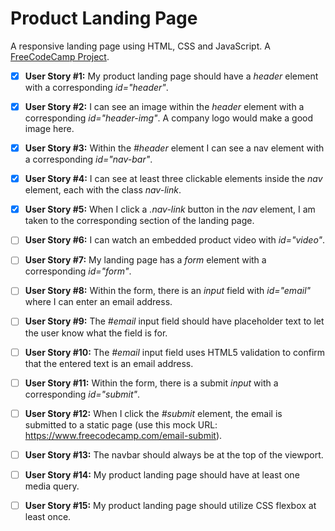 # Product Landing Page

A responsive landing page using HTML, CSS and JavaScript.
A [FreeCodeCamp Project](https://www.freecodecamp.org/learn/responsive-web-design/responsive-web-design-projects/build-a-product-landing-page).

- [x] **User Story #1:** My product landing page should have a *header* element with a corresponding *id="header"*.

- [x] **User Story #2:** I can see an image within the *header* element with a corresponding *id="header-img"*. A company logo would make a good image here.

- [x] **User Story #3:** Within the *#header* element I can see a nav element with a corresponding *id="nav-bar"*.

- [x] **User Story #4:** I can see at least three clickable elements inside the *nav* element, each with the class *nav-link*.

- [x] **User Story #5:** When I click a *.nav-link* button in the *nav* element, I am taken to the corresponding section of the landing page.

- [ ] **User Story #6:** I can watch an embedded product video with *id="video"*.

- [ ] **User Story #7:** My landing page has a *form* element with a corresponding *id="form"*.

- [ ] **User Story #8:** Within the form, there is an *input* field with *id="email"* where I can enter an email address.

- [ ] **User Story #9:** The *#email* input field should have placeholder text to let the user know what the field is for.

- [ ] **User Story #10:** The *#email* input field uses HTML5 validation to confirm that the entered text is an email address.

- [ ] **User Story #11:** Within the form, there is a submit *input* with a corresponding *id="submit"*.

- [ ] **User Story #12:** When I click the *#submit* element, the email is submitted to a static page (use this mock URL: https://www.freecodecamp.com/email-submit).

- [ ] **User Story #13:** The navbar should always be at the top of the viewport.

- [ ] **User Story #14:** My product landing page should have at least one media query.

- [ ] **User Story #15:** My product landing page should utilize CSS flexbox at least once.